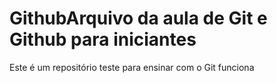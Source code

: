 # GithubArquivo da aula de Git e Github para iniciantes

Este é um repositório teste para ensinar com o Git funciona
